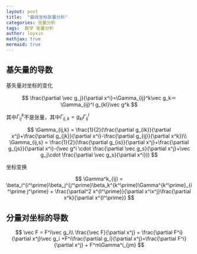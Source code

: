 ```yaml
---
layout: post
title:  "曲线坐标张量分析"
categories: 张量分析
tags:  数学 张量分析
author: loyxin
mathjax: true
mermaid: true
---
```


## 基矢量的导数

基矢量对坐标的变化

$$
\frac{\partial \vec g_j}{\partial x^i}=\Gamma_{ij}^k\vec g_k＝\Gamma_{ij}^l g_{kl}\vec g^k
$$

其中$\Gamma_{ij}^k$不是张量，其中$\Gamma_{ij,k}=g_{kl}\Gamma_{ij}^l$

$$
\Gamma_{ij,k} = \frac{1}{2}(\frac{\partial g_{ik}}{\partial x^j}+\frac{\partial g_{jk}}{\partial x^i}-\frac{\partial g_{ij}}{\partial x^k})\\
\Gamma_{ij,s} = \frac{1}{2}(\frac{\partial g_{is}}{\partial x^j}+\frac{\partial g_{js}}{\partial x^i}-(\vec g^i \cdot \frac{\partial \vec g_s}{\partial x^j}+\vec g_j\cdot \frac{\partial \vec g_s}{\partial x^i}))
$$

坐标变换

$$
\Gamma^k_{ij} = \beta_i^{i^\prime}\beta_j^{j^\prime}\beta_k^{k^\prime}\Gamma^{k^\prime}_{i^\prime j^\prime} + \frac{\partial^2 x^{l^\prime}}{\partial x^ix^j}\frac{\partial x^k}{\partial x^{l^\prime}}
$$

## 分量对坐标的导数

$$
\vec F = F^i\vec g_i\\
\frac{\vec F}{\partial x^j} = \frac{\partial F^i}{\partial x^j}\vec g_i +F^i\frac{\partial g_i}{\partial x^j}=\frac{\partial F^i}{\partial x^j} + F^m\Gamma^i_{jm}
$$